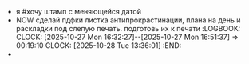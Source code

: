 - я #хочу штамп с меняющейся датой
- NOW сделай пдфки листка антипрокрастинации, плана на день и раскладки под слепую печать. подготовь их к печати
  :LOGBOOK:
  CLOCK: [2025-10-27 Mon 16:32:27]--[2025-10-27 Mon 16:51:37] =>  00:19:10
  CLOCK: [2025-10-28 Tue 13:36:01]
  :END:
-